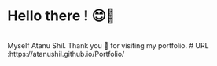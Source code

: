 # Hello there ! 😊👋
<br>
Myself Atanu Shil. Thank you 🙏 for visiting my portfolio.
# URL :https://atanushil.github.io/Portfolio/ 
